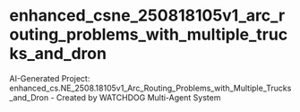 # enhanced_csne_250818105v1_arc_routing_problems_with_multiple_trucks_and_dron
AI-Generated Project: enhanced_cs.NE_2508.18105v1_Arc_Routing_Problems_with_Multiple_Trucks_and_Dron - Created by WATCHDOG Multi-Agent System
